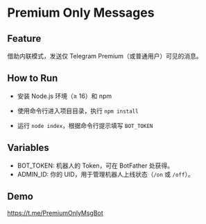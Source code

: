 # Premium Only Messages

## Feature

借助内联模式，发送仅 Telegram Premium（或普通用户）可见的消息。

## How to Run

- 安装 Node.js 环境（≥ 16）和 npm

- 使用命令行进入项目目录，执行 `npm install`

- 运行 `node index`，根据命令行提示填写 `BOT_TOKEN`

## Variables

- BOT_TOKEN: 机器人的 Token，可在 BotFather 处获得。
- ADMIN_ID: 你的 UID，用于管理机器人上线状态（`/on` 或 `/off`）。

## Demo

https://t.me/PremiumOnlyMsgBot
